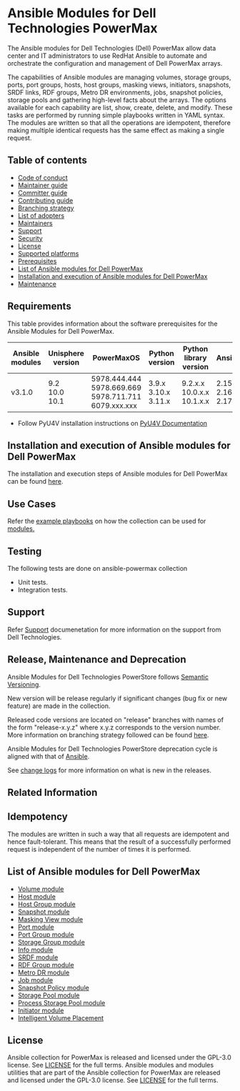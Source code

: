 # Ansible Modules for Dell Technologies PowerMax

The Ansible modules for Dell Technologies (Dell) PowerMax allow data center and IT administrators to use RedHat Ansible to automate and orchestrate the configuration and management of Dell PowerMax arrays.

The capabilities of Ansible modules are managing volumes, storage groups, ports, port groups, hosts, host groups, masking views, initiators, snapshots, SRDF links, RDF groups, Metro DR environments, jobs, snapshot policies, storage pools and gathering high-level facts about the arrays. The options available for each capability are list, show, create, delete, and modify. These tasks are performed by running simple playbooks written in YAML syntax. The modules are written so that all the operations are idempotent, therefore making multiple identical requests has the same effect as making a single request.

## Table of contents

* [Code of conduct](https://github.com/dell/ansible-powermax/blob/main/docs/CODE_OF_CONDUCT.md)
* [Maintainer guide](https://github.com/dell/ansible-powermax/blob/main/docs/MAINTAINER_GUIDE.md)
* [Committer guide](https://github.com/dell/ansible-powermax/blob/main/docs/COMMITTER_GUIDE.md)
* [Contributing guide](https://github.com/dell/ansible-powermax/blob/main/docs/CONTRIBUTING.md)
* [Branching strategy](https://github.com/dell/ansible-powermax/blob/main/docs/BRANCHING.md)
* [List of adopters](https://github.com/dell/ansible-powermax/blob/main/docs/ADOPTERS.md)
* [Maintainers](https://github.com/dell/ansible-powermax/blob/main/docs/MAINTAINERS.md)
* [Support](https://github.com/dell/ansible-powermax/blob/main/docs/SUPPORT.md)
* [Security](https://github.com/dell/ansible-powermax/blob/main/docs/SECURITY.md)
* [License](#license)
* [Supported platforms](#supported-platforms)
* [Prerequisites](#prerequisites)
* [List of Ansible modules for Dell PowerMax](#list-of-ansible-modules-for-dell-powermax)
* [Installation and execution of Ansible modules for Dell PowerMax](#installation-and-execution-of-ansible-modules-for-dell-powermax)
* [Maintenance](#maintenance)

## Requirements
This table provides information about the software prerequisites for the Ansible Modules for Dell PowerMax.

| **Ansible modules** | **Unisphere version** | **PowerMaxOS** | **Python version**            | **Python library version** | **Ansible**              |
|---------------------|-----------------------|----------------|-------------------------------|----------------------------|--------------------------|
| v3.1.0 | 9.2 <br> 10.0 <br> 10.1 | 5978.444.444 <br> 5978.669.669 <br> 5978.711.711 <br> 6079.xxx.xxx | 3.9.x <br> 3.10.x <br> 3.11.x | 9.2.x.x <br> 10.0.x.x <br> 10.1.x.x | 2.15 <br> 2.16 <br> 2.17 |

* Follow PyU4V installation instructions on [PyU4V Documentation](https://pyu4v.readthedocs.io/)

## Installation and execution of Ansible modules for Dell PowerMax
The installation and execution steps of Ansible modules for Dell PowerMax can be found [here](https://github.com/dell/ansible-powermax/blob/main/docs/INSTALLATION.md).

## Use Cases
Refer the [example playbooks](https://github.com/dell/ansible-powermax/tree/main/docs/samples) on how the collection can be used for [modules.](https://github.com/dell/ansible-powermax/tree/main/plugins/modules)

## Testing
The following tests are done on ansible-powermax collection

* Unit tests.
* Integration tests.

## Support
Refer [Support](https://github.com/dell/ansible-powermax/blob/main/docs/SUPPORT.md) documenetation for more information on the support from Dell Technologies.

## Release, Maintenance and Deprecation
Ansible Modules for Dell Technologies PowerStore follows [Semantic Versioning](https://semver.org/).

New version will be release regularly if significant changes (bug fix or new feature) are made in the collection.

Released code versions are located on "release" branches with names of the form "release-x.y.z" where x.y.z corresponds to the version number. More information on branching strategy followed can be found [here](https://github.com/dell/ansible-powermax/blob/main/docs/BRANCHING.md).

Ansible Modules for Dell Technologies PowerStore deprecation cycle is aligned with that of [Ansible](https://docs.ansible.com/ansible/latest/dev_guide/module_lifecycle.html).

See [change logs](https://github.com/dell/ansible-powermax/blob/main/CHANGELOG.rst) for more information on what is new in the releases.

## Related Information

## Idempotency
The modules are written in such a way that all requests are idempotent and hence fault-tolerant. This means that the result of a successfully performed request is independent of the number of times it is performed.

## List of Ansible modules for Dell PowerMax
  * [Volume module](https://github.com/dell/ansible-powermax/blob/main/docs/modules/volume.rst)
  * [Host module](https://github.com/dell/ansible-powermax/blob/main/docs/modules/host.rst)
  * [Host Group module](https://github.com/dell/ansible-powermax/blob/main/docs/modules/hostgroup.rst)
  * [Snapshot module](https://github.com/dell/ansible-powermax/blob/main/docs/modules/snapshot.rst)
  * [Masking View module](https://github.com/dell/ansible-powermax/blob/main/docs/modules/maskingview.rst)
  * [Port module](https://github.com/dell/ansible-powermax/blob/main/docs/modules/port.rst)
  * [Port Group module](https://github.com/dell/ansible-powermax/blob/main/docs/modules/portgroup.rst)
  * [Storage Group module](https://github.com/dell/ansible-powermax/blob/main/docs/modules/storagegroup.rst)
  * [Info module](https://github.com/dell/ansible-powermax/blob/main/docs/modules/info.rst)
  * [SRDF module](https://github.com/dell/ansible-powermax/blob/main/docs/modules/srdf.rst)
  * [RDF Group module](https://github.com/dell/ansible-powermax/blob/main/docs/modules/rdfgroup.rst)
  * [Metro DR module](https://github.com/dell/ansible-powermax/blob/main/docs/modules/metrodr.rst)
  * [Job module](https://github.com/dell/ansible-powermax/blob/main/docs/modules/job.rst)
  * [Snapshot Policy module](https://github.com/dell/ansible-powermax/blob/main/docs/modules/snapshotpolicy.rst)
  * [Storage Pool module](https://github.com/dell/ansible-powermax/blob/main/docs/modules/storagepool.rst)
  * [Process Storage Pool module](https://github.com/dell/ansible-powermax/blob/main/docs/modules/process_storage_pool_dict.rst)
  * [Initiator module](https://github.com/dell/ansible-powermax/blob/main/docs/modules/initiator.rst)
  * [Intelligent Volume Placement](https://github.com/dell/ansible-powermax/blob/main/docs/modules/capacity_role.rst)

## License
Ansible collection for PowerMax is released and licensed under the GPL-3.0 license. See [LICENSE](https://github.com/dell/ansible-powermax/blob/main/LICENSE) for the full terms. Ansible modules and modules utilities that are part of the Ansible collection for PowerMax are released and licensed under the GPL-3.0 license. See [LICENSE](https://github.com/dell/ansible-powermax/blob/main/LICENSE) for the full terms.
